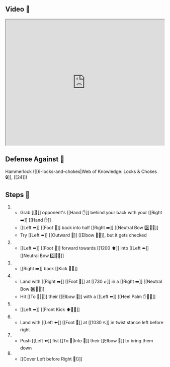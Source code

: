 ## Video 🎥

<iframe src="https://www.youtube.com/embed/kRBlmnNAyl8?start=180" width="100%" height="400"></iframe>

## Defense Against 🤺

Hammerlock ([[6-locks-and-chokes|Web of Knowledge: Locks & Chokes 🔒]], [[24]])

## Steps 👣

1. - Grab [[🎯]] opponent's [[Hand ✋]] behind your back with your [[Right ➡️]] [[Hand ✋]]
    - [[Left ⬅️]] [[Foot 🦶]] back into half [[Right ➡️]] [[Neutral Bow 0️⃣🧍‍♂️]]
    - Try [[Left ⬅️]] [[Outward 🔼]] [[Elbow 💪💥]], but it gets checked
2. - [[Left ⬅️]] [[Foot 🦶]] forward towards [[1200 ⬆️]] into [[Left ⬅️]] [[Neutral Bow 0️⃣🧍‍♂️]]
3. - [[Right ➡️]] back [[Kick 🦶💥]]
4. - Land with [[Right ➡️]] [[Foot 🦶]] at [[730 ↙️]] in a [[Right ➡️]] [[Neutral Bow 0️⃣🧍‍♂️]]
	- Hit [[To 🎯|🎯]] their [[Elbow 💪]] with a [[Left ⬅️]] [[Heel Palm ✋🌴💥]]
5. - [[Left ⬅️]] [[Front Kick ⬆️🦶💥]]
6. - Land with [[Left ⬅️]] [[Foot 🦶]] at [[1030 ↖️]] in twist stance left before right
7. - Push [[Left ⬅️]] fist [[To 🎯|Into 🎯]] their [[Elbow 💪]] to bring them down
8. - [[Cover Left before Right 🦶🔃]]
